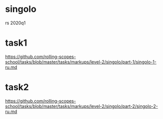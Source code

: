 # singolo
rs 2020q1

# task1
https://github.com/rolling-scopes-school/tasks/blob/master/tasks/markups/level-2/singolo/part-1/singolo-1-ru.md

# task2
https://github.com/rolling-scopes-school/tasks/blob/master/tasks/markups/level-2/singolo/part-2/singolo-2-ru.md

